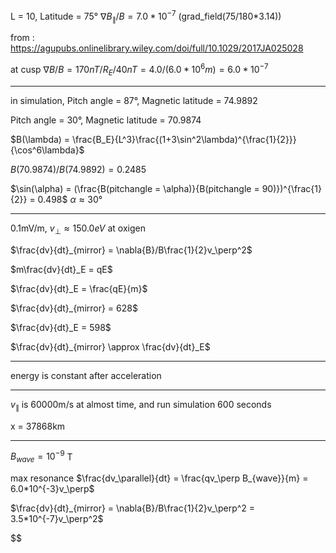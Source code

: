 L = 10, Latitude = 75°
$\nabla{B_{\parallel}}/B = 7.0*10^{-7}$ (grad_field(75/180*3.14))

from : https://agupubs.onlinelibrary.wiley.com/doi/full/10.1029/2017JA025028

at cusp $\nabla{B}/B = 170nT/R_E/40nT = 4.0/(6.0*10^{6}m) = 6.0*10^{-7}$

---

in simulation, 
Pitch angle = 87°, Magnetic latitude = 74.9892 

Pitch angle = 30°, Magnetic latitude = 70.9874

$B(\lambda) = \frac{B_E}{L^3}\frac{(1+3\sin^2\lambda)^{\frac{1}{2}}}{\cos^6\lambda}$

$B(70.9874)/B(74.9892) = 0.2485$

$\sin(\alpha) = (\frac{B(pitchangle = \alpha)}{B(pitchangle = 90)})^{\frac{1}{2}} = 0.498$
$\alpha \approx 30°$

---

0.1mV/m, $v_\perp \approx 150.0eV$ at oxigen

$\frac{dv}{dt}_{mirror} = \nabla{B}/B\frac{1}{2}v_\perp^2$

$m\frac{dv}{dt}_E = qE$

$\frac{dv}{dt}_E = \frac{qE}{m}$

$\frac{dv}{dt}_{mirror} = 628$

$\frac{dv}{dt}_E = 598$

$\frac{dv}{dt}_{mirror} \approx \frac{dv}{dt}_E$

---

energy is constant after acceleration

---

$v_\parallel$ is 60000m/s at almost time, and run simulation 600 seconds

x = 37868km

---

$B_{wave} = 10^{-9}$ T

max resonance
$\frac{dv_\parallel}{dt} = \frac{qv_\perp B_{wave}}{m} = 6.0*10^{-3}v_\perp$

$\frac{dv}{dt}_{mirror} = \nabla{B}/B\frac{1}{2}v_\perp^2 = 3.5*10^{-7}v_\perp^2$

$$